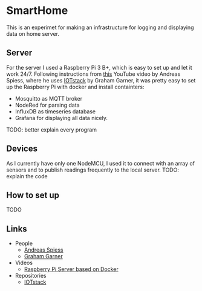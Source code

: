 # SmartHome
This is an experimet for making an infrastructure for logging and displaying data on home server.

## Server
For the server I used a Raspberry Pi 3 B+, which is easy to set up and let it work 24/7. Following instructions from [this](https://www.youtube.com/watch?v=a6mjt8tWUws) YouTube video by Andreas Spiess, where he uses [IOTstack](https://github.com/gcgarner/IOTstack) by Graham Garner, it was pretty easy to set up the Raspberry Pi with docker and install containters:
- Mosquitto as MQTT broker
- NodeRed for parsing data
- InfluxDB as timeseries database
- Grafana for displaying all data nicely.

TODO: better explain every program

## Devices
As I currently have only one NodeMCU, I used it to connect with an array of sensors and to publish readings frequently to the local server. TODO: explain the code

## How to set up
TODO

## Links
- People
	- [Andreas Spiess](https://www.youtube.com/channel/UCu7_D0o48KbfhpEohoP7YSQ)
	- [Graham Garner](https://github.com/gcgarner)
- Videos
	- [Raspberry Pi Server based on Docker](https://www.youtube.com/watch?v=a6mjt8tWUws)
- Repositories
	- [IOTstack](https://github.com/gcgarner/IOTstack)
